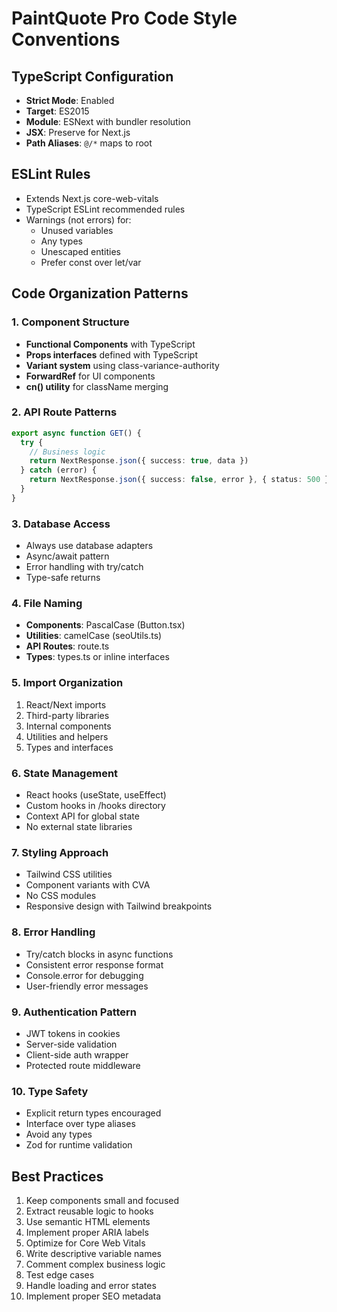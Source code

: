 # PaintQuote Pro Code Style Conventions

## TypeScript Configuration
- **Strict Mode**: Enabled
- **Target**: ES2015
- **Module**: ESNext with bundler resolution
- **JSX**: Preserve for Next.js
- **Path Aliases**: `@/*` maps to root

## ESLint Rules
- Extends Next.js core-web-vitals
- TypeScript ESLint recommended rules
- Warnings (not errors) for:
  - Unused variables
  - Any types
  - Unescaped entities
  - Prefer const over let/var

## Code Organization Patterns

### 1. Component Structure
- **Functional Components** with TypeScript
- **Props interfaces** defined with TypeScript
- **Variant system** using class-variance-authority
- **ForwardRef** for UI components
- **cn() utility** for className merging

### 2. API Route Patterns
```typescript
export async function GET() {
  try {
    // Business logic
    return NextResponse.json({ success: true, data })
  } catch (error) {
    return NextResponse.json({ success: false, error }, { status: 500 })
  }
}
```

### 3. Database Access
- Always use database adapters
- Async/await pattern
- Error handling with try/catch
- Type-safe returns

### 4. File Naming
- **Components**: PascalCase (Button.tsx)
- **Utilities**: camelCase (seoUtils.ts)
- **API Routes**: route.ts
- **Types**: types.ts or inline interfaces

### 5. Import Organization
1. React/Next imports
2. Third-party libraries
3. Internal components
4. Utilities and helpers
5. Types and interfaces

### 6. State Management
- React hooks (useState, useEffect)
- Custom hooks in /hooks directory
- Context API for global state
- No external state libraries

### 7. Styling Approach
- Tailwind CSS utilities
- Component variants with CVA
- No CSS modules
- Responsive design with Tailwind breakpoints

### 8. Error Handling
- Try/catch blocks in async functions
- Consistent error response format
- Console.error for debugging
- User-friendly error messages

### 9. Authentication Pattern
- JWT tokens in cookies
- Server-side validation
- Client-side auth wrapper
- Protected route middleware

### 10. Type Safety
- Explicit return types encouraged
- Interface over type aliases
- Avoid any types
- Zod for runtime validation

## Best Practices
1. Keep components small and focused
2. Extract reusable logic to hooks
3. Use semantic HTML elements
4. Implement proper ARIA labels
5. Optimize for Core Web Vitals
6. Write descriptive variable names
7. Comment complex business logic
8. Test edge cases
9. Handle loading and error states
10. Implement proper SEO metadata